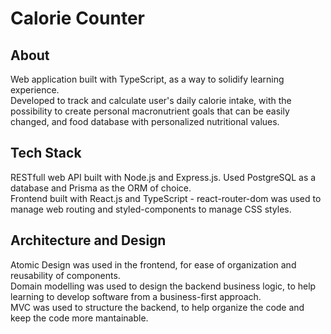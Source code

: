 # Calorie Counter

## About
Web application built with TypeScript, as a way to solidify learning experience.\
Developed to track and calculate user's daily calorie intake, with the possibility to create personal macronutrient goals that can be easily changed, and food database with personalized nutritional values. 

## Tech Stack
RESTfull web API built with Node.js and Express.js. Used PostgreSQL as a database and Prisma as the ORM of choice.\
Frontend built with React.js and TypeScript - react-router-dom was used to manage web routing and styled-components to manage CSS styles.

## Architecture and Design
Atomic Design was used in the frontend, for ease of organization and reusability of components.\
Domain modelling was used to design the backend business logic, to help learning to develop software from a business-first approach.\
MVC was used to structure the backend, to help organize the code and keep the code more mantainable.





